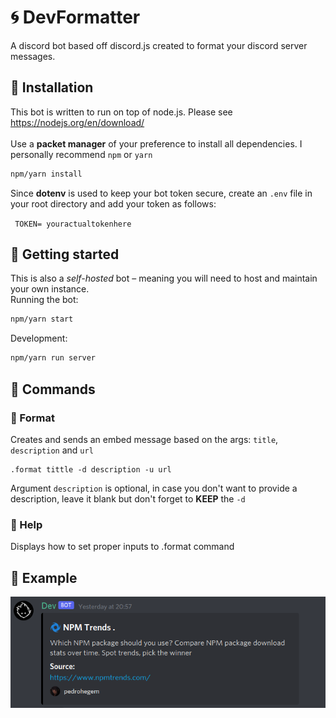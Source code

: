 # 🌀️ DevFormatter
A discord bot based off discord.js created to format your discord server messages.

## 🔹️ Installation
This bot is written to run on top of node.js. Please see https://nodejs.org/en/download/ </br></br>
Use a <strong>packet manager</strong> of your preference to install all dependencies. I personally recommend `npm` or `yarn`
```bash
npm/yarn install
```
Since <strong>dotenv</strong> is used to keep your bot token secure, create an `.env` file in your root directory and add your token as follows:

``` TOKEN= youractualtokenhere```
## 🔹️ Getting started
This is also a <i>self-hosted</i> bot – meaning you will need to host and maintain your own instance.</br>
Running the bot:
```bash
npm/yarn start
```
Development:
```bash
npm/yarn run server
```
## 🔹️ Commands
### 🔸️ Format
Creates and sends an embed message based on the args: `title`, `description` and `url`
```
.format tittle -d description -u url
```
Argument `description` is optional, in case you don't want to provide a description, leave it blank but don't forget to <strong>KEEP</strong> the `-d`
### 🔸️ Help
Displays how to set proper inputs to .format command
## 🔹️ Example
![Example Image](https://github.com/pedrohegem/DevFormatter/blob/main/example.png)
